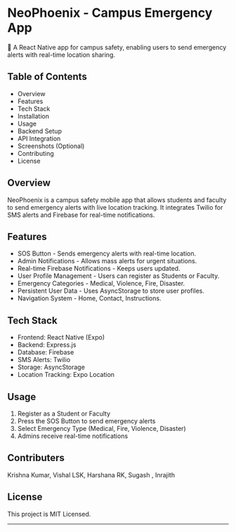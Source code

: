 # NeoPhoenix - Campus Emergency App  

🚀 A React Native app for campus safety, enabling users to send emergency alerts with real-time location sharing.  

## Table of Contents  
- Overview  
- Features  
- Tech Stack  
- Installation  
- Usage  
- Backend Setup  
- API Integration  
- Screenshots (Optional)  
- Contributing  
- License  

## Overview  
NeoPhoenix is a campus safety mobile app that allows students and faculty to send emergency alerts with live location tracking. It integrates Twilio for SMS alerts and Firebase for real-time notifications.  

## Features  
- SOS Button - Sends emergency alerts with real-time location.  
- Admin Notifications - Allows mass alerts for urgent situations.  
- Real-time Firebase Notifications - Keeps users updated.  
- User Profile Management - Users can register as Students or Faculty.  
- Emergency Categories - Medical, Violence, Fire, Disaster.  
- Persistent User Data - Uses AsyncStorage to store user profiles.  
- Navigation System - Home, Contact, Instructions.  

## Tech Stack  
- Frontend: React Native (Expo)  
- Backend: Express.js  
- Database: Firebase  
- SMS Alerts: Twilio  
- Storage: AsyncStorage  
- Location Tracking: Expo Location  

## Usage  
1. Register as a Student or Faculty  
2. Press the SOS Button to send emergency alerts  
3. Select Emergency Type (Medical, Fire, Violence, Disaster)  
4. Admins receive real-time notifications  

## Contributers

Krishna Kumar,
Vishal LSK,
Harshana RK,
Sugash ,
Inrajith 
  

## License  
This project is MIT Licensed.  

---
